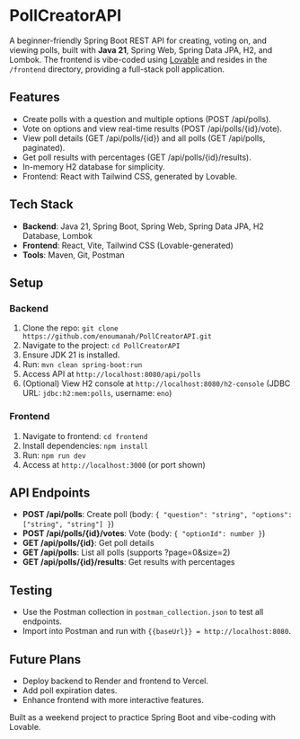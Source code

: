# PollCreatorAPI

A beginner-friendly Spring Boot REST API for creating, voting on, and viewing polls, built with **Java 21**, Spring Web, Spring Data JPA, H2, and Lombok. The frontend is vibe-coded using [Lovable](https://lovable.dev/) and resides in the `/frontend` directory, providing a full-stack poll application.

## Features
- Create polls with a question and multiple options (POST /api/polls).
- Vote on options and view real-time results (POST /api/polls/{id}/vote).
- View poll details (GET /api/polls/{id}) and all polls (GET /api/polls, paginated).
- Get poll results with percentages (GET /api/polls/{id}/results).
- In-memory H2 database for simplicity.
- Frontend: React with Tailwind CSS, generated by Lovable.

## Tech Stack
- **Backend**: Java 21, Spring Boot, Spring Web, Spring Data JPA, H2 Database, Lombok
- **Frontend**: React, Vite, Tailwind CSS (Lovable-generated)
- **Tools**: Maven, Git, Postman

## Setup
### Backend
1. Clone the repo: `git clone https://github.com/enoumanah/PollCreatorAPI.git`
2. Navigate to the project: `cd PollCreatorAPI`
3. Ensure JDK 21 is installed.
4. Run: `mvn clean spring-boot:run`
5. Access API at `http://localhost:8080/api/polls`
6. (Optional) View H2 console at `http://localhost:8080/h2-console` (JDBC URL: `jdbc:h2:mem:polls`, username: `eno`)

### Frontend
1. Navigate to frontend: `cd frontend`
2. Install dependencies: `npm install`
3. Run: `npm run dev`
4. Access at `http://localhost:3000` (or port shown)

## API Endpoints
- **POST /api/polls**: Create poll (body: `{ "question": "string", "options": ["string", "string"] }`)
- **POST /api/polls/{id}/votes**: Vote (body: `{ "optionId": number }`)
- **GET /api/polls/{id}**: Get poll details
- **GET /api/polls**: List all polls (supports ?page=0&size=2)
- **GET /api/polls/{id}/results**: Get results with percentages

## Testing
- Use the Postman collection in `postman_collection.json` to test all endpoints.
- Import into Postman and run with `{{baseUrl}} = http://localhost:8080`.

## Future Plans
- Deploy backend to Render and frontend to Vercel.
- Add poll expiration dates.
- Enhance frontend with more interactive features.

Built as a weekend project to practice Spring Boot and vibe-coding with Lovable.